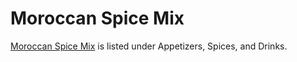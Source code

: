 # Moroccan Spice Mix

[Moroccan Spice Mix](../appetizers/moroccanSpiceMix.md) is listed under Appetizers, Spices, and Drinks.
